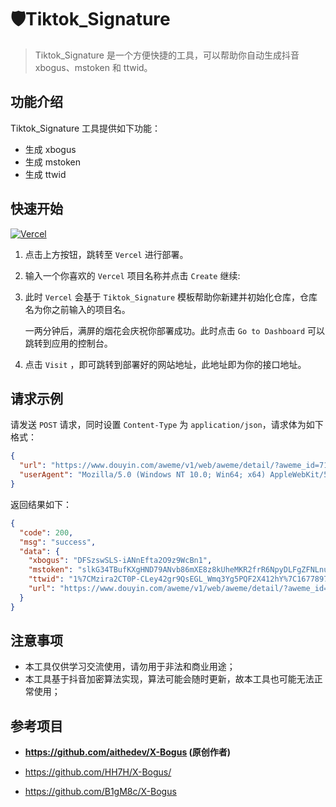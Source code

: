 # 🛡️Tiktok_Signature

> Tiktok_Signature 是一个方便快捷的工具，可以帮助你自动生成抖音 xbogus、mstoken 和 ttwid。

## 功能介绍

Tiktok_Signature 工具提供如下功能：

- 生成 xbogus
- 生成 mstoken
- 生成 ttwid

## 快速开始

[![Vercel](https://vercel.com/button)](https://vercel.com/new/clone?repository-url=https://github.com/5ime/Tiktok_Signature)

1. 点击上方按钮，跳转至 `Vercel` 进行部署。

2. 输入一个你喜欢的 `Vercel` 项目名称并点击 `Create` 继续:

3. 此时 `Vercel` 会基于 `Tiktok_Signature` 模板帮助你新建并初始化仓库，仓库名为你之前输入的项目名。

    一两分钟后，满屏的烟花会庆祝你部署成功。此时点击 `Go to Dashboard` 可以跳转到应用的控制台。

4. 点击 `Visit` ，即可跳转到部署好的网站地址，此地址即为你的接口地址。

## 请求示例

请发送 `POST` 请求，同时设置 `Content-Type` 为 `application/json`，请求体为如下格式：

```json
{
  "url": "https://www.douyin.com/aweme/v1/web/aweme/detail/?aweme_id=7142091187963399427&aid=1128&version_name=23.5.0&device_platform=android&os_version=2333",
  "userAgent": "Mozilla/5.0 (Windows NT 10.0; Win64; x64) AppleWebKit/537.36 (KHTML, like Gecko) Chrome/109.0.0.0 Safari/537.36"
}
```

返回结果如下：

```json
{
  "code": 200,
  "msg": "success",
  "data": {
    "xbogus": "DFSzswSLS-iANnEfta2O9z9WcBn1",
    "mstoken": "slkG34TBufKXgHND79ANvb86mXE8z8kUheMKR2frR6NpyDLFgZFNLnumOYglmUt5cNqs4Z53C4cSSQ8t5Qw1AAcSxQMZ66t02F38gF1vb72",
    "ttwid": "1%7CMzira2CT0P-CLey42gr9QsEGL_Wmq3Yg5PQF2X412hY%7C1677897397%7C0df7a1da2a44ccac7dda848d236c8d5276d3eae070dfb3fe6df6e86fbd896d93",
    "url": "https://www.douyin.com/aweme/v1/web/aweme/detail/?aweme_id=7142091187963399427&aid=1128&version_name=23.5.0&device_platform=android&os_version=2333&X-Bogus=DFSzswSLS-iANnEfta2O9z9WcBn1"
  }
}
```

## 注意事项

- 本工具仅供学习交流使用，请勿用于非法和商业用途；
- 本工具基于抖音加密算法实现，算法可能会随时更新，故本工具也可能无法正常使用；

## 参考项目

- **https://github.com/aithedev/X-Bogus (原创作者)**

- https://github.com/HH7H/X-Bogus/

- https://github.com/B1gM8c/X-Bogus

